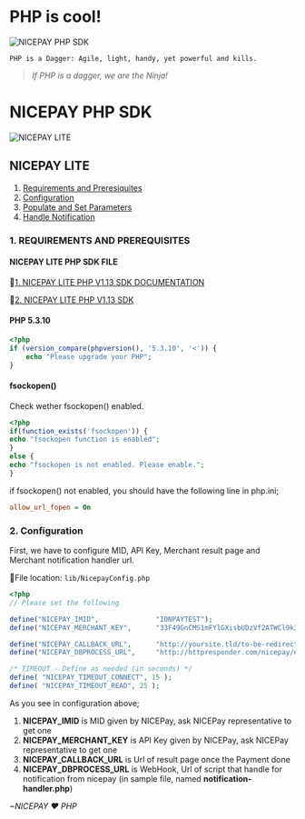 PHP is cool!
============

![NICEPAY PHP SDK](http://issue.nicepay.co.id/media/attachments/e/d/e/9/4680dfa59c67c7a0b747366b804bc3caca8857b068f32881ba9243ede719/php.png "NICEPAY PHP SDK")

```
PHP is a Dagger: Agile, light, handy, yet powerful and kills.
```

> _If PHP is a dagger, we are the Ninja!_

NICEPAY PHP SDK
==================

![NICEPAY LITE](http://issue.nicepay.co.id/media/attachments/0/d/0/e/7e3cfb1d450fb176bf3741b3d0eb6521b68724b35549b738cfd372d07533/page_php.png "NICEPAY LITE")

NICEPAY LITE
------------

1. [Requirements and Preresiquites](#Requirements)
2. [Configuration](#Configuration)
3. [Populate and Set Parameters](#Parameters)
4. [Handle Notification](#Notification)

### <a id="Requirements"></a> 1. REQUIREMENTS AND PREREQUISITES

#### NICEPAY LITE PHP SDK FILE

:paperclip:[1. NICEPAY LITE PHP V1.13 SDK DOCUMENTATION](https://git.nicepay.co.id/nicepay-integration/nicepay-php-professional/blob/master/docs/NICEPAY-Lite-For-PHP_v1.13_English.pdf)

:paperclip:[2. NICEPAY LITE PHP V1.13 SDK](https://git.nicepay.co.id/nicepay-integration/nicepay-php-professional/repository/archive.zip?ref=master)

#### PHP 5.3.10

```php
<?php
if (version_compare(phpversion(), '5.3.10', '<')) {
    echo "Please upgrade your PHP";
}
```

#### fsockopen()

Check wether fsockopen() enabled.

```php
<?php
if(function_exists('fsockopen')) {
echo "fsockopen function is enabled";
}
else {
echo "fsockopen is not enabled. Please enable.";
}
```

if fsockopen() not enabled, you should have the following line in php.ini;

```ini
allow_url_fopen = On
```
### <a id="Configuration"></a> 2. Configuration

First, we have to configure MID, API Key, Merchant result page and Merchant notification handler url.

:open_file_folder:File location: `lib/NicepayConfig.php`

```php
<?php
// Please set the following

define("NICEPAY_IMID",              "IONPAYTEST");                                                      // Merchant ID
define("NICEPAY_MERCHANT_KEY",      "33F49GnCMS1mFYlGXisbUDzVf2ATWCl9k3R++d5hDd3Frmuos/XLx8XhXpe+LDYAbpGKZYSwtlyyLOtS/8aD7A=="); // API Key

define("NICEPAY_CALLBACK_URL",      "http://yoursite.tld/to-be-redirected/after/nicepay-payment-page"); // Merchant's result page urldecode(str)
define("NICEPAY_DBPROCESS_URL",     "http://httpresponder.com/nicepay/notification-handler.php");                                // Merchant's notification handler URL

/* TIMEOUT - Define as needed (in seconds) */
define( "NICEPAY_TIMEOUT_CONNECT", 15 );
define( "NICEPAY_TIMEOUT_READ", 25 );
```

As you see in configuration above;

1. **NICEPAY_IMID** is MID given by NICEPay, ask NICEPay representative to get one
2. **NICEPAY_MERCHANT_KEY** is API Key given by NICEPay, ask NICEPay representative to get one
3. **NICEPAY_CALLBACK_URL** is Url of result page once the Payment done
4. **NICEPAY_DBPROCESS_URL** is WebHook, Url of script that handle for notification from nicepay (in sample file, named **notification-handler.php**)


_~NICEPAY ♥ PHP_